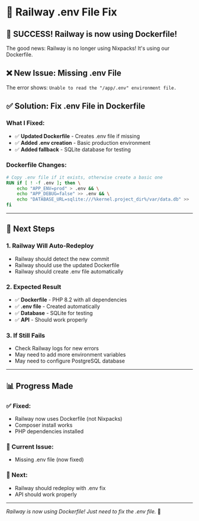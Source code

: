 # 🚀 Railway .env File Fix

## 🎉 **SUCCESS! Railway is now using Dockerfile!**

The good news: Railway is no longer using Nixpacks! It's using our Dockerfile.

## ❌ **New Issue: Missing .env File**

The error shows: `Unable to read the "/app/.env" environment file.`

## ✅ **Solution: Fix .env File in Dockerfile**

### **What I Fixed:**
- ✅ **Updated Dockerfile** - Creates .env file if missing
- ✅ **Added .env creation** - Basic production environment
- ✅ **Added fallback** - SQLite database for testing

### **Dockerfile Changes:**
```dockerfile
# Copy .env file if it exists, otherwise create a basic one
RUN if [ ! -f .env ]; then \
    echo "APP_ENV=prod" > .env && \
    echo "APP_DEBUG=false" >> .env && \
    echo "DATABASE_URL=sqlite:///%kernel.project_dir%/var/data.db" >> .env; \
fi
```

---

## 🚀 **Next Steps**

### **1. Railway Will Auto-Redeploy**
- Railway should detect the new commit
- Railway should use the updated Dockerfile
- Railway should create .env file automatically

### **2. Expected Result**
- ✅ **Dockerfile** - PHP 8.2 with all dependencies
- ✅ **.env file** - Created automatically
- ✅ **Database** - SQLite for testing
- ✅ **API** - Should work properly

### **3. If Still Fails**
- Check Railway logs for new errors
- May need to add more environment variables
- May need to configure PostgreSQL database

---

## 📊 **Progress Made**

### **✅ Fixed:**
- Railway now uses Dockerfile (not Nixpacks)
- Composer install works
- PHP dependencies installed

### **🔧 Current Issue:**
- Missing .env file (now fixed)

### **🎯 Next:**
- Railway should redeploy with .env fix
- API should work properly

---

*Railway is now using Dockerfile! Just need to fix the .env file.* 🚀
